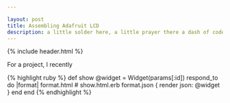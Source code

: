 ```yaml
---

layout: post
title: Assembling Adafruit LCD
description: a little solder here, a little prayer there a dash of code...aaand I broke it!
---
```

{% include header.html %}

For a project, I recently 

{% highlight ruby %}
def show
  @widget = Widget(params[:id])
  respond_to do |format|
    format.html # show.html.erb
    format.json { render json: @widget }
  end
end
{% endhighlight %}